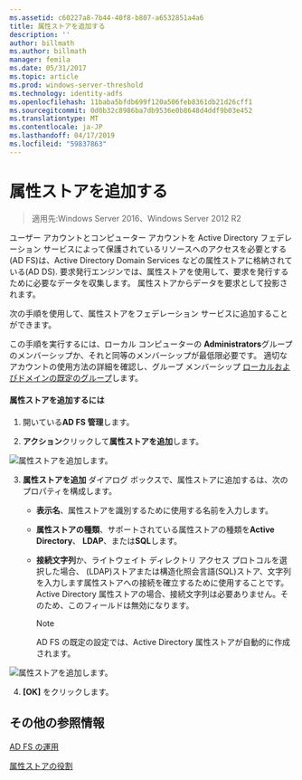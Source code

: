 ```yaml
---
ms.assetid: c60227a8-7b44-40f8-b807-a6532851a4a6
title: 属性ストアを追加する
description: ''
author: billmath
ms.author: billmath
manager: femila
ms.date: 05/31/2017
ms.topic: article
ms.prod: windows-server-threshold
ms.technology: identity-adfs
ms.openlocfilehash: 11baba5bfdb699f120a506feb8361db21d26cff1
ms.sourcegitcommit: 0d0b32c8986ba7db9536e0b8648d4ddf9b03e452
ms.translationtype: MT
ms.contentlocale: ja-JP
ms.lasthandoff: 04/17/2019
ms.locfileid: "59837863"
---
```

# <a name="add-an-attribute-store"></a>属性ストアを追加する

>適用先:Windows Server 2016、Windows Server 2012 R2

ユーザー アカウントとコンピューター アカウントを Active Directory フェデレーション サービスによって保護されているリソースへのアクセスを必要とする\(AD FS\)は、Active Directory Domain Services などの属性ストアに格納されている\(AD DS\). 要求発行エンジンでは、属性ストアを使用して、要求を発行するために必要なデータを収集します。 属性ストアからデータを要求として投影されます。  
  
次の手順を使用して、属性ストアをフェデレーション サービスに追加することができます。  
  
この手順を実行するには、ローカル コンピューターの **Administrators**グループのメンバーシップか、それと同等のメンバーシップが最低限必要です。  適切なアカウントの使用方法の詳細を確認し、グループ メンバーシップ [ローカルおよびドメインの既定のグループ](https://go.microsoft.com/fwlink/?LinkId=83477)します。   
  
#### <a name="to-add-an-attribute-store"></a>属性ストアを追加するには  
  
1.  開いている**AD FS 管理**します。  
  
2.  **アクション**クリックして**属性ストアを追加**します。  

![属性ストアを追加します。](media/Add-an-Attribute-Store/addstore1.PNG)
  
3.  **属性ストアを追加** ダイアログ ボックスで、属性ストアに追加するは、次のプロパティを構成します。  
  
    -   **表示名**、属性ストアを識別するために使用する名前を入力します。  
  
    -   **属性ストアの種類**、サポートされている属性ストアの種類を**Active Directory**、 **LDAP**、または**SQL**します。  
  
    -   **接続文字列**か、ライトウェイト ディレクトリ アクセス プロトコルを選択した場合、 \(LDAP\)ストアまたは構造化照会言語\(SQL\)ストア、文字列を入力します属性ストアへの接続を確立するために使用することです。 Active Directory 属性ストアの場合、接続文字列は必要ありません。そのため、このフィールドは無効になります。  
  
        > [!NOTE]  
        > AD FS の既定の設定では、Active Directory 属性ストアが自動的に作成されます。  
 
![属性ストアを追加します。](media/Add-an-Attribute-Store/addstore2.PNG) 

4.  **[OK]** をクリックします。  
  
## <a name="additional-references"></a>その他の参照情報  

[AD FS の運用](../../ad-fs/AD-FS-2016-Operations.md)
  
[属性ストアの役割](../../ad-fs/technical-reference/The-Role-of-Attribute-Stores.md)  
